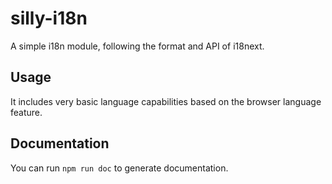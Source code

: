 # silly-i18n

A simple i18n module, following the format and API of i18next.


## Usage

It includes very basic language capabilities based on the browser language feature.

## Documentation

You can run `npm run doc` to generate documentation.